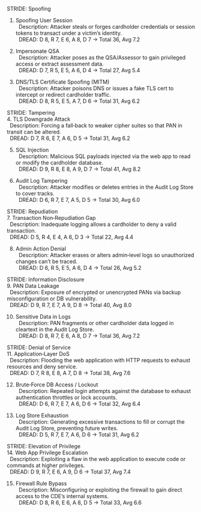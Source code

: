 STRIDE: Spoofing  
1. Spoofing User Session  
  Description: Attacker steals or forges cardholder credentials or session tokens to transact under a victim’s identity.  
  DREAD: D 8, R 7, E 6, A 8, D 7 → Total 36, Avg 7.2  

2. Impersonate QSA  
  Description: Attacker poses as the QSA/Assessor to gain privileged access or extract assessment data.  
  DREAD: D 7, R 5, E 5, A 6, D 4 → Total 27, Avg 5.4  

3. DNS/TLS Certificate Spoofing (MITM)  
  Description: Attacker poisons DNS or issues a fake TLS cert to intercept or redirect cardholder traffic.  
  DREAD: D 8, R 5, E 5, A 7, D 6 → Total 31, Avg 6.2  

STRIDE: Tampering  
4. TLS Downgrade Attack  
  Description: Forcing a fall‑back to weaker cipher suites so that PAN in transit can be altered.  
  DREAD: D 7, R 6, E 7, A 6, D 5 → Total 31, Avg 6.2  

5. SQL Injection  
  Description: Malicious SQL payloads injected via the web app to read or modify the cardholder database.  
  DREAD: D 9, R 8, E 8, A 9, D 7 → Total 41, Avg 8.2  

6. Audit Log Tampering  
  Description: Attacker modifies or deletes entries in the Audit Log Store to cover tracks.  
  DREAD: D 6, R 7, E 7, A 5, D 5 → Total 30, Avg 6.0  

STRIDE: Repudiation  
7. Transaction Non‑Repudiation Gap  
  Description: Inadequate logging allows a cardholder to deny a valid transaction.  
  DREAD: D 5, R 4, E 4, A 6, D 3 → Total 22, Avg 4.4  

8. Admin Action Denial  
  Description: Attacker erases or alters admin‑level logs so unauthorized changes can’t be traced.  
  DREAD: D 6, R 5, E 5, A 6, D 4 → Total 26, Avg 5.2  

STRIDE: Information Disclosure  
9. PAN Data Leakage  
  Description: Exposure of encrypted or unencrypted PANs via backup misconfiguration or DB vulnerability.  
  DREAD: D 9, R 7, E 7, A 9, D 8 → Total 40, Avg 8.0  

10. Sensitive Data in Logs  
  Description: PAN fragments or other cardholder data logged in cleartext in the Audit Log Store.  
  DREAD: D 8, R 7, E 6, A 8, D 7 → Total 36, Avg 7.2  

STRIDE: Denial of Service  
11. Application‑Layer DoS  
  Description: Flooding the web application with HTTP requests to exhaust resources and deny service.  
  DREAD: D 7, R 8, E 8, A 7, D 8 → Total 38, Avg 7.6  

12. Brute‑Force DB Access / Lockout  
  Description: Repeated login attempts against the database to exhaust authentication throttles or lock accounts.  
  DREAD: D 6, R 7, E 7, A 6, D 6 → Total 32, Avg 6.4  

13. Log Store Exhaustion  
  Description: Generating excessive transactions to fill or corrupt the Audit Log Store, preventing future writes.  
  DREAD: D 5, R 7, E 7, A 6, D 6 → Total 31, Avg 6.2  

STRIDE: Elevation of Privilege  
14. Web App Privilege Escalation  
  Description: Exploiting a flaw in the web application to execute code or commands at higher privileges.  
  DREAD: D 9, R 7, E 6, A 9, D 6 → Total 37, Avg 7.4  

15. Firewall Rule Bypass  
  Description: Misconfiguring or exploiting the firewall to gain direct access to the CDE’s internal systems.  
  DREAD: D 8, R 6, E 6, A 8, D 5 → Total 33, Avg 6.6
